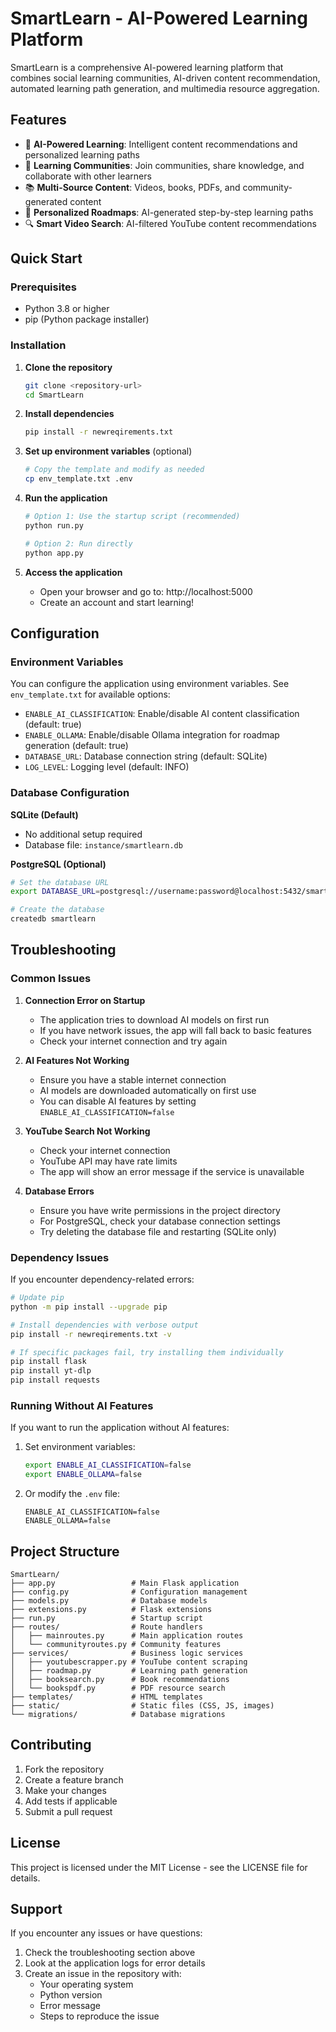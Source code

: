# SmartLearn - AI-Powered Learning Platform

SmartLearn is a comprehensive AI-powered learning platform that combines social learning communities, AI-driven content recommendation, automated learning path generation, and multimedia resource aggregation.

## Features

- 🤖 **AI-Powered Learning**: Intelligent content recommendations and personalized learning paths
- 👥 **Learning Communities**: Join communities, share knowledge, and collaborate with other learners
- 📚 **Multi-Source Content**: Videos, books, PDFs, and community-generated content
- 🎯 **Personalized Roadmaps**: AI-generated step-by-step learning paths
- 🔍 **Smart Video Search**: AI-filtered YouTube content recommendations

## Quick Start

### Prerequisites

- Python 3.8 or higher
- pip (Python package installer)

### Installation

1. **Clone the repository**
   ```bash
   git clone <repository-url>
   cd SmartLearn
   ```

2. **Install dependencies**
   ```bash
   pip install -r newreqirements.txt
   ```

3. **Set up environment variables** (optional)
   ```bash
   # Copy the template and modify as needed
   cp env_template.txt .env
   ```

4. **Run the application**
   ```bash
   # Option 1: Use the startup script (recommended)
   python run.py
   
   # Option 2: Run directly
   python app.py
   ```

5. **Access the application**
   - Open your browser and go to: http://localhost:5000
   - Create an account and start learning!

## Configuration

### Environment Variables

You can configure the application using environment variables. See `env_template.txt` for available options:

- `ENABLE_AI_CLASSIFICATION`: Enable/disable AI content classification (default: true)
- `ENABLE_OLLAMA`: Enable/disable Ollama integration for roadmap generation (default: true)
- `DATABASE_URL`: Database connection string (default: SQLite)
- `LOG_LEVEL`: Logging level (default: INFO)

### Database Configuration

**SQLite (Default)**
- No additional setup required
- Database file: `instance/smartlearn.db`

**PostgreSQL (Optional)**
```bash
# Set the database URL
export DATABASE_URL=postgresql://username:password@localhost:5432/smartlearn

# Create the database
createdb smartlearn
```

## Troubleshooting

### Common Issues

1. **Connection Error on Startup**
   - The application tries to download AI models on first run
   - If you have network issues, the app will fall back to basic features
   - Check your internet connection and try again

2. **AI Features Not Working**
   - Ensure you have a stable internet connection
   - AI models are downloaded automatically on first use
   - You can disable AI features by setting `ENABLE_AI_CLASSIFICATION=false`

3. **YouTube Search Not Working**
   - Check your internet connection
   - YouTube API may have rate limits
   - The app will show an error message if the service is unavailable

4. **Database Errors**
   - Ensure you have write permissions in the project directory
   - For PostgreSQL, check your database connection settings
   - Try deleting the database file and restarting (SQLite only)

### Dependency Issues

If you encounter dependency-related errors:

```bash
# Update pip
python -m pip install --upgrade pip

# Install dependencies with verbose output
pip install -r newreqirements.txt -v

# If specific packages fail, try installing them individually
pip install flask
pip install yt-dlp
pip install requests
```

### Running Without AI Features

If you want to run the application without AI features:

1. Set environment variables:
   ```bash
   export ENABLE_AI_CLASSIFICATION=false
   export ENABLE_OLLAMA=false
   ```

2. Or modify the `.env` file:
   ```
   ENABLE_AI_CLASSIFICATION=false
   ENABLE_OLLAMA=false
   ```

## Project Structure

```
SmartLearn/
├── app.py                 # Main Flask application
├── config.py              # Configuration management
├── models.py              # Database models
├── extensions.py          # Flask extensions
├── run.py                 # Startup script
├── routes/                # Route handlers
│   ├── mainroutes.py      # Main application routes
│   └── communityroutes.py # Community features
├── services/              # Business logic services
│   ├── youtubescrapper.py # YouTube content scraping
│   ├── roadmap.py         # Learning path generation
│   ├── booksearch.py      # Book recommendations
│   └── bookspdf.py        # PDF resource search
├── templates/             # HTML templates
├── static/                # Static files (CSS, JS, images)
└── migrations/            # Database migrations
```

## Contributing

1. Fork the repository
2. Create a feature branch
3. Make your changes
4. Add tests if applicable
5. Submit a pull request

## License

This project is licensed under the MIT License - see the LICENSE file for details.

## Support

If you encounter any issues or have questions:

1. Check the troubleshooting section above
2. Look at the application logs for error details
3. Create an issue in the repository with:
   - Your operating system
   - Python version
   - Error message
   - Steps to reproduce the issue